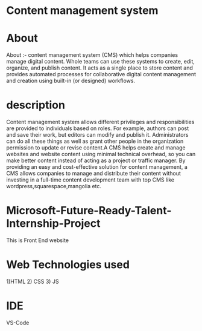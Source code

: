 # Content management system

# About
 About :- content management system (CMS) which helps companies manage digital content. Whole teams can use these systems to create, edit, organize, and publish content. It acts as a single place to store content and provides automated processes for collaborative digital content management and creation using built-in (or designed) workflows.

 # description

 Content management system allows different privileges and responsibilities are provided to individuals based on roles. For example, authors can post and save their work, but editors can modify and publish it. Administrators can do all these things as well as grant other people in the organization permission to update or revise content.A CMS helps create and manage websites and website content using minimal technical overhead, so you can make better content instead of acting as a project or traffic manager. By providing an easy and cost-effective solution for content management, a CMS allows companies to manage and distribute their content without investing in a full-time content development team with top CMS like wordpress,squarespace,mangolia etc.

 # Microsoft-Future-Ready-Talent-Internship-Project 
 This is Front End website

 # Web Technologies used 
 1)HTML
 2) CSS
 3) JS

# IDE
 VS-Code

 
 
